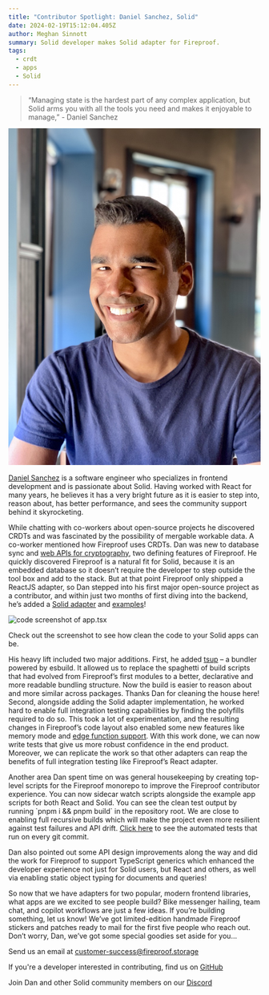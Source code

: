 ```yaml
---
title: "Contributor Spotlight: Daniel Sanchez, Solid"
date: 2024-02-19T15:12:04.405Z
author: Meghan Sinnott
summary: Solid developer makes Solid adapter for Fireproof.
tags:
  - crdt
  - apps
  - Solid
---
```

> “Managing state is the hardest part of any complex application, but Solid arms you with all the tools you need and makes it enjoyable to manage,” - Daniel Sanchez

![Dan Sanchez](/static/img/88a1bfe9-5701-46bf-bb36-1558ccf8379c_1_105_c.jpeg)

[Daniel Sanchez](https://github.com/thedanchez) is a software engineer who specializes in frontend development and is passionate about Solid. Having worked with React for many years, he believes it has a very bright future as it is easier to step into, reason about, has better performance, and sees the community support behind it skyrocketing.

While chatting with co-workers about open-source projects he discovered CRDTs and was fascinated by the possibility of mergable workable data. A co-worker mentioned how Fireproof uses CRDTs. Dan was new to database sync and [web APIs for cryptography](https://w3c.github.io/webcrypto/), two defining features of Fireproof. He quickly discovered Fireproof is a natural fit for Solid, because it is an embedded database so it doesn’t require the developer to step outside the tool box and add to the stack. But at that point Fireproof only shipped a ReactJS adapter, so Dan stepped into his first major open-source project as a contributor, and within just two months of first diving into the backend, he’s added a [Solid adapter](https://github.com/fireproof-storage/fireproof/tree/main/packages/solid-js) and [examples](https://github.com/fireproof-storage/fireproof/blob/ad83dc4aae5810027f2f2cacf4702afdd05f3cc6/examples/solid-js/src/pages/TodoList.tsx#L5)!

![code screenshot of app.tsx](https://lh7-us.googleusercontent.com/SCMY8CVeRqvQfK8s4imnUEQx_TAytQeICVdOzjGdi_on9JUOfYyDK5spzrQFTjzomE4oi0zHSMcfclVfGn0Zx4fDkL2l5MNQxtpOznR9TyRy_ftRjV32_hLK0zGS9bznu4y0VgmV9FJr34pgkNV3W8I)

Check out the screenshot to see how clean the code to your Solid apps can be.

His heavy lift included two major additions. First, he added [tsup](https://tsup.egoist.dev/#what-can-it-bundle) – a bundler powered by esbuild. It allowed us to replace the spaghetti of build scripts that had evolved from Fireproof’s first modules to a better, declarative and more readable bundling structure. Now the build is easier to reason about and more similar across packages. Thanks Dan for cleaning the house here! Second, alongside adding the Solid adapter implementation, he worked hard to enable full integration testing capabilities by finding the polyfills required to do so. This took a lot of experimentation, and the resulting changes in Fireproof’s code layout also enabled some new features like memory mode and [edge function support](https://github.com/fireproof-storage/fireproof/issues/86). With this work done, we can now write tests that give us more robust confidence in the end product. Moreover, we can replicate the work so that other adapters can reap the benefits of full integration testing like Fireproof’s React adapter.

Another area Dan spent time on was general housekeeping by creating top-level scripts for the Fireproof monorepo to improve the Fireproof contributor experience. You can now sidecar watch scripts alongside the example app scripts for both React and Solid. You can see the clean test output by running \`pnpm i && pnpm build\` in the repository root. We are close to enabling full recursive builds which will make the project even more resilient against test failures and API drift. [Click here](https://github.com/fireproof-storage/fireproof/actions/workflows/ci.yaml) to see the automated tests that run on every git commit.

Dan also pointed out some API design improvements along the way and did the work for Fireproof to support TypeScript generics which enhanced the developer experience not just for Solid users, but React and others, as well via enabling static object typing for documents and queries!

So now that we have adapters for two popular, modern frontend libraries, what apps are we excited to see people build? Bike messenger hailing, team chat, and copilot workflows are just a few ideas. If you’re building something, let us know! We’ve got limited-edition handmade Fireproof stickers and patches ready to mail for the first five people who reach out. Don’t worry, Dan, we’ve got some special goodies set aside for you…

Send us an email at [customer-success@fireproof.storage](mailto:customer-success@fireproof.storage)

I﻿f you're a developer interested in contributing, find us on [GitHub](https://github.com/fireproof-storage/fireproof)

J﻿oin Dan and other Solid community members on our [Discord](https://discord.gg/cCryrNHePH)